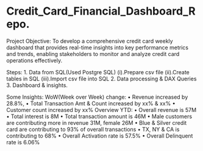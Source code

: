 # Credit_Card_Financial_Dashboard_Repo.

Project Objective: To develop a comprehensive credit 
card weekly dashboard that 
provides real-time insights into key 
performance metrics and trends, 
enabling stakeholders to monitor 
and analyze credit card operations 
effectively.

Steps: 1. Data from SQL(Used Postgre SQL)
            (i).Prepare csv file 
            (ii).Create tables in SQL
            (iii).Import csv file into SQL
       2. Data processing & DAX Queries
       3. Dashboard & insights.

Some Insights:  WoW(Week over Week) change: 
                        • Revenue increased by 28.8%, 
                        • Total Transaction Amt & Count increased by xx% & xx%
                        • Customer count increased by xx%
                Overview YTD:
                        • Overall revenue is 57M
                        • Total interest is 8M
                        • Total transaction amount is 46M
                        • Male customers are contributing more in revenue 31M, female 26M
                        • Blue & Silver credit card are contributing to 93% of overall 
                        transactions
                        • TX, NY & CA is contributing to 68%
                        • Overall Activation rate is 57.5%
                        • Overall Delinquent rate is 6.06%      


       

       
